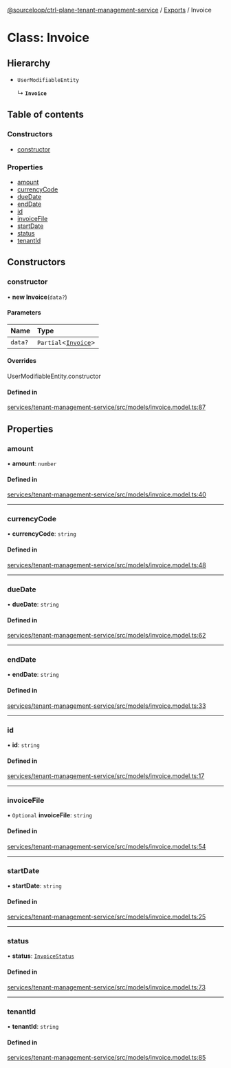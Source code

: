 [@sourceloop/ctrl-plane-tenant-management-service](../README.md) / [Exports](../modules.md) / Invoice

# Class: Invoice

## Hierarchy

- `UserModifiableEntity`

  ↳ **`Invoice`**

## Table of contents

### Constructors

- [constructor](Invoice.md#constructor)

### Properties

- [amount](Invoice.md#amount)
- [currencyCode](Invoice.md#currencycode)
- [dueDate](Invoice.md#duedate)
- [endDate](Invoice.md#enddate)
- [id](Invoice.md#id)
- [invoiceFile](Invoice.md#invoicefile)
- [startDate](Invoice.md#startdate)
- [status](Invoice.md#status)
- [tenantId](Invoice.md#tenantid)

## Constructors

### constructor

• **new Invoice**(`data?`)

#### Parameters

| Name | Type |
| :------ | :------ |
| `data?` | `Partial`<[`Invoice`](Invoice.md)\> |

#### Overrides

UserModifiableEntity.constructor

#### Defined in

[services/tenant-management-service/src/models/invoice.model.ts:87](https://github.com/sourcefuse/arc-saas/blob/5e03dcb/services/tenant-management-service/src/models/invoice.model.ts#L87)

## Properties

### amount

• **amount**: `number`

#### Defined in

[services/tenant-management-service/src/models/invoice.model.ts:40](https://github.com/sourcefuse/arc-saas/blob/5e03dcb/services/tenant-management-service/src/models/invoice.model.ts#L40)

___

### currencyCode

• **currencyCode**: `string`

#### Defined in

[services/tenant-management-service/src/models/invoice.model.ts:48](https://github.com/sourcefuse/arc-saas/blob/5e03dcb/services/tenant-management-service/src/models/invoice.model.ts#L48)

___

### dueDate

• **dueDate**: `string`

#### Defined in

[services/tenant-management-service/src/models/invoice.model.ts:62](https://github.com/sourcefuse/arc-saas/blob/5e03dcb/services/tenant-management-service/src/models/invoice.model.ts#L62)

___

### endDate

• **endDate**: `string`

#### Defined in

[services/tenant-management-service/src/models/invoice.model.ts:33](https://github.com/sourcefuse/arc-saas/blob/5e03dcb/services/tenant-management-service/src/models/invoice.model.ts#L33)

___

### id

• **id**: `string`

#### Defined in

[services/tenant-management-service/src/models/invoice.model.ts:17](https://github.com/sourcefuse/arc-saas/blob/5e03dcb/services/tenant-management-service/src/models/invoice.model.ts#L17)

___

### invoiceFile

• `Optional` **invoiceFile**: `string`

#### Defined in

[services/tenant-management-service/src/models/invoice.model.ts:54](https://github.com/sourcefuse/arc-saas/blob/5e03dcb/services/tenant-management-service/src/models/invoice.model.ts#L54)

___

### startDate

• **startDate**: `string`

#### Defined in

[services/tenant-management-service/src/models/invoice.model.ts:25](https://github.com/sourcefuse/arc-saas/blob/5e03dcb/services/tenant-management-service/src/models/invoice.model.ts#L25)

___

### status

• **status**: [`InvoiceStatus`](../enums/InvoiceStatus.md)

#### Defined in

[services/tenant-management-service/src/models/invoice.model.ts:73](https://github.com/sourcefuse/arc-saas/blob/5e03dcb/services/tenant-management-service/src/models/invoice.model.ts#L73)

___

### tenantId

• **tenantId**: `string`

#### Defined in

[services/tenant-management-service/src/models/invoice.model.ts:85](https://github.com/sourcefuse/arc-saas/blob/5e03dcb/services/tenant-management-service/src/models/invoice.model.ts#L85)
